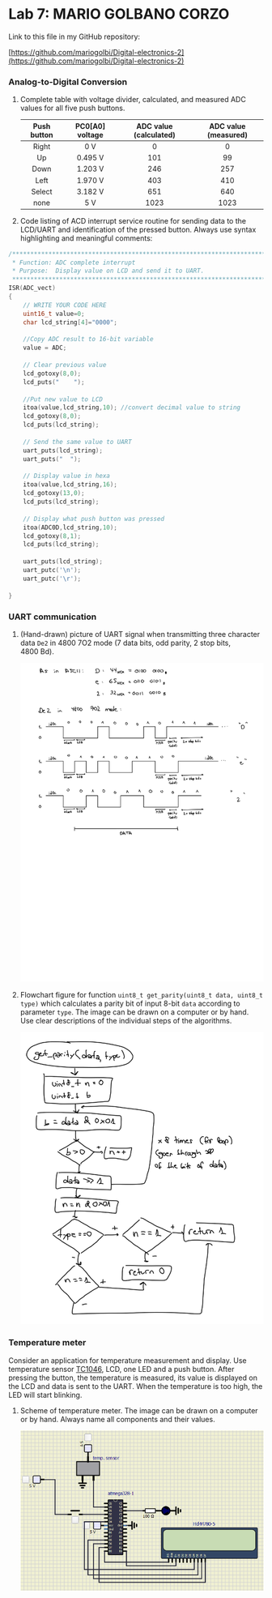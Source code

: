 # Lab 7: MARIO GOLBANO CORZO

Link to this file in my GitHub repository:

[https://github.com/mariogolbi/Digital-electronics-2](https://github.com/mariogolbi/Digital-electronics-2)

### Analog-to-Digital Conversion

1. Complete table with voltage divider, calculated, and measured ADC values for all five push buttons.

    | **Push button** | **PC0[A0] voltage** | **ADC value (calculated)** | **ADC value (measured)** |
   | :-: | :-: | :-: | :-: |
   | Right  | 0&nbsp;V | 0   | 0 |
   | Up     | 0.495&nbsp;V | 101 | 99 |
   | Down   |   1.203&nbsp;V    |  246   | 257 |
   | Left   |    1.970&nbsp;V   |  403   | 410 |
   | Select |    3.182&nbsp;V   |   651  | 640 |
   | none   |    5&nbsp;V   |   1023  | 1023 |

2. Code listing of ACD interrupt service routine for sending data to the LCD/UART and identification of the pressed button. Always use syntax highlighting and meaningful comments:

```c
/**********************************************************************
 * Function: ADC complete interrupt
 * Purpose:  Display value on LCD and send it to UART.
 **********************************************************************/
ISR(ADC_vect)
{
    // WRITE YOUR CODE HERE
	uint16_t value=0;
	char lcd_string[4]="0000";
	
	//Copy ADC result to 16-bit variable
	value = ADC;           
	
	// Clear previous value
	lcd_gotoxy(8,0);
	lcd_puts("    ");
	
	//Put new value to LCD
	itoa(value,lcd_string,10); //convert decimal value to string
	lcd_gotoxy(8,0);
	lcd_puts(lcd_string);
	
	// Send the same value to UART
	uart_puts(lcd_string);
	uart_puts("  ");
	
	// Display value in hexa
	itoa(value,lcd_string,16); 
	lcd_gotoxy(13,0);
	lcd_puts(lcd_string);
	
	// Display what push button was pressed
	itoa(ADC0D,lcd_string,10);
	lcd_gotoxy(8,1);
	lcd_puts(lcd_string);
	
	uart_puts(lcd_string);
	uart_putc('\n');
	uart_putc('\r');

}
```

### UART communication

1. (Hand-drawn) picture of UART signal when transmitting three character data `De2` in 4800 7O2 mode (7 data bits, odd parity, 2 stop bits, 4800&nbsp;Bd).

   ![UART SIGNAL](https://github.com/mariogolbi/Digital-electronics-2/blob/main/Labs/images/UART-signal.png)

2. Flowchart figure for function `uint8_t get_parity(uint8_t data, uint8_t type)` which calculates a parity bit of input 8-bit `data` according to parameter `type`. The image can be drawn on a computer or by hand. Use clear descriptions of the individual steps of the algorithms.

   ![get_parity flowchart](https://github.com/mariogolbi/Digital-electronics-2/blob/main/Labs/images/Flowchart-get_parity.png)

### Temperature meter

Consider an application for temperature measurement and display. Use temperature sensor [TC1046](http://ww1.microchip.com/downloads/en/DeviceDoc/21496C.pdf), LCD, one LED and a push button. After pressing the button, the temperature is measured, its value is displayed on the LCD and data is sent to the UART. When the temperature is too high, the LED will start blinking.

1. Scheme of temperature meter. The image can be drawn on a computer or by hand. Always name all components and their values.

   ![temperature meter](https://github.com/mariogolbi/Digital-electronics-2/blob/main/Labs/images/temp_meter.png)
